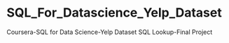 # SQL_For_Datascience_Yelp_Dataset
Coursera-SQL for Data Science-Yelp Dataset SQL Lookup-Final Project
